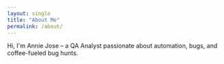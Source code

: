```yaml
---
layout: single
title: "About Me"
permalink: /about/
---
```


Hi, I'm Annie Jose – a QA Analyst passionate about automation, bugs, and coffee-fueled bug hunts.
